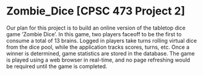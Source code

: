 # Zombie_Dice [CPSC 473 Project 2]

  Our plan for this project is to build an online version of the tabletop dice game ‘Zombie Dice’. In this game, two players faceoff to be the first to consume a total of 13 brains. Logged in players take turns rolling virtual dice from the dice pool, while the application tracks scores, turns, etc. Once a winner is determined, game statistics are stored in the database. The game is played using a web browser in real-time, and no page refreshing would be required until the game is completed.
